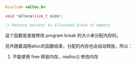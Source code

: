 
```c

#include <alloc.h>

void *alloca(size_t size);

// Returns pointer to allocated block of memory

```

这个函数是直接修改 program break 的大小来分配内存的。

另外随着调用alloc的函数结束，分配的内存也会自动释放，所以：

1. 不能使用 free 释放内存，realloc() 修改内存